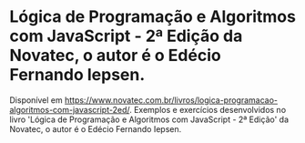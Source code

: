  # Lógica de Programação e Algoritmos com JavaScript - 2ª Edição da Novatec, o autor é o Edécio Fernando Iepsen.

Disponível em https://www.novatec.com.br/livros/logica-programacao-algoritmos-com-javascript-2ed/. 
Exemplos e exercícios desenvolvidos no livro 'Lógica de Programação e Algoritmos com JavaScript - 2ª Edição' da Novatec, o autor é o Edécio Fernando Iepsen.
